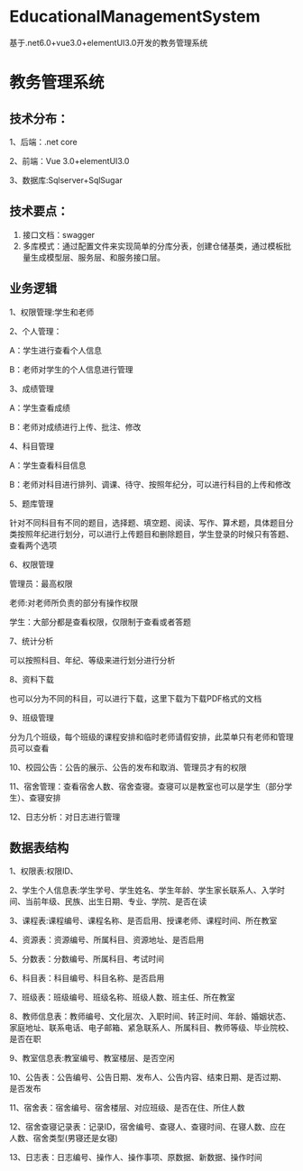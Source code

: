 # EducationalManagementSystem
基于.net6.0+vue3.0+elementUI3.0开发的教务管理系统
# 教务管理系统

## 技术分布：

 1、后端：.net core

 2、前端：Vue 3.0+elementUI3.0

 3、数据库:Sqlserver+SqlSugar

## 技术要点：

1. 接口文档：swagger
2. 多库模式：通过配置文件来实现简单的分库分表，创建仓储基类，通过模板批量生成模型层、服务层、和服务接口层。

## 业务逻辑

1、权限管理:学生和老师

2、个人管理：

  A：学生进行查看个人信息

  B：老师对学生的个人信息进行管理

3、成绩管理

  A：学生查看成绩

  B：老师对成绩进行上传、批注、修改

4、科目管理

  A：学生查看科目信息

  B：老师对科目进行排列、调课、待守、按照年纪分，可以进行科目的上传和修改

5、题库管理

  针对不同科目有不同的题目，选择题、填空题、阅读、写作、算术题，具体题目分类按照年纪进行划分，可以进行上传题目和删除题目，学生登录的时候只有答题、查看两个选项

6、权限管理

 管理员：最高权限

 老师:对老师所负责的部分有操作权限

 学生：大部分都是查看权限，仅限制于查看或者答题

7、统计分析

  可以按照科目、年纪、等级来进行划分进行分析

8、资料下载

  也可以分为不同的科目，可以进行下载，这里下载为下载PDF格式的文档

9、班级管理

  分为几个班级，每个班级的课程安排和临时老师请假安排，此菜单只有老师和管理员可以查看

10、校园公告：公告的展示、公告的发布和取消、管理员才有的权限

11、宿舍管理：查看宿舍人数、宿舍查寝。查寝可以是教室也可以是学生（部分学生）、查寝安排

12、日志分析：对日志进行管理

## 数据表结构

1、权限表:权限ID、

2、学生个人信息表:学生学号、学生姓名、学生年龄、学生家长联系人、入学时间、当前年级、民族、出生日期、专业、学院、是否在读

3、课程表:课程编号、课程名称、是否启用、授课老师、课程时间、所在教室

4、资源表：资源编号、所属科目、资源地址、是否启用

5、分数表：分数编号、所属科目、考试时间

6、科目表：科目编号、科目名称、是否启用

7、班级表：班级编号、班级名称、班级人数、班主任、所在教室

8、教师信息表：教师编号、文化层次、入职时间、转正时间、年龄、婚姻状态、家庭地址、联系电话、电子邮箱、紧急联系人、所属科目、教师等级、毕业院校、是否在职

9、教室信息表:教室编号、教室楼层、是否空闲

10、公告表：公告编号、公告日期、发布人、公告内容、结束日期、是否过期、是否发布

11、宿舍表：宿舍编号、宿舍楼层、对应班级、是否在住、所住人数

12、宿舍查寝记录表：记录ID，宿舍编号、查寝人、查寝时间、在寝人数、应在人数、宿舍类型(男寝还是女寝)

13、日志表：日志编号、操作人、操作事项、原数据、新数据、操作时间

